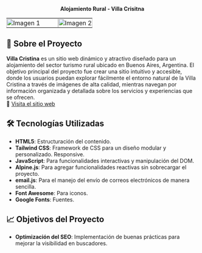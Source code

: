 <p align="center">
<strong>Alojamiento Rural - Villa Crisitna</strong> 
</p>  
<table>
    <tr>
    <td style="padding: 0; width: 60%;"><img src="https://github.com/user-attachments/assets/35a152ce-e922-45b7-a6bf-ea9d462db8c5" alt="Imagen 1" style="width: 100%; height: auto; object-fit: cover;"></td>
    <td style="padding: 0; width: 60%;"><img src="https://github.com/user-attachments/assets/1286b4d1-b819-469e-bc31-1ff6d772ed21" alt="Imagen 2" style="width: 100%; height: auto; object-fit: cover;"></td>
  </tr>
</table>

## 🏡 **Sobre el Proyecto**

**Villa Cristina** es un sitio web dinámico y atractivo diseñado para un alojamiento del sector turismo rural ubicado en Buenos Aires, Argentina. El objetivo principal del proyecto fue crear una sitio intuitivo y accesible, donde los usuarios puedan explorar fácilmente el entorno natural de la Villa Cristina a través de imágenes de alta calidad, mientras navegan por información organizada y detallada sobre los servicios y experiencias que se ofrecen.  <br>
🔗 [Visita el sitio web](https://www.villacristinarg.com/)

## 🛠️ **Tecnologías Utilizadas**

- **HTML5**: Estructuración del contenido.
- **Tailwind CSS**: Framework de CSS para un diseño modular y personalizado. Responsive.
- **JavaScript**: Para funcionalidades interactivas y manipulación del DOM.
- **Alpine.js**: Para agregar funcionalidades reactivas sin sobrecargar el proyecto.
- **email.js**: Para el manejo del envío de correos electrónicos de manera sencilla.
- **Font Awesome**: Para iconos.
- **Google Fonts**: Fuentes.
  
## 📈 **Objetivos del Proyecto**

- **Optimización del SEO**: Implementación de buenas prácticas para mejorar la visibilidad en buscadores.





